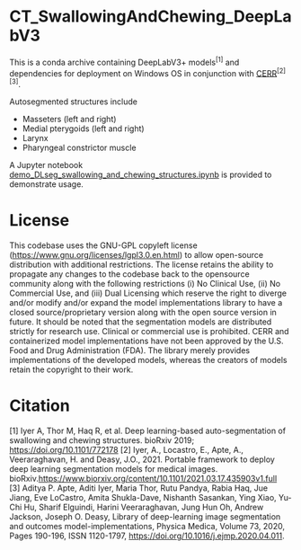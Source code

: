 # CT_SwallowingAndChewing_DeepLabV3

This is a conda archive containing DeepLabV3+ models<sup>[1]</sup> and dependencies for deployment on Windows OS in conjunction with [CERR](https://www.github.com/cerr/CERR.git)<sup>[2][3]</sup>.

Autosegmented structures include
* Masseters (left and right)
* Medial pterygoids (left and right)
* Larynx
* Pharyngeal constrictor muscle

 A Jupyter notebook [demo_DLseg_swallowing_and_chewing_structures.ipynb](https://github.com/cerr/CT_SwallowingAndChewing_DeepLabV3/blob/master/demo_DLseg_swallowing_and_chewing_structures.ipynb) is provided to demonstrate usage.

# License
This codebase uses the GNU-GPL copyleft license (https://www.gnu.org/licenses/lgpl3.0.en.html) to allow open-source distribution with additional restrictions. The
license retains the ability to propagate any changes to the codebase back to the opensource community along with the following restrictions (i) No Clinical Use, (ii) No
Commercial Use, and (iii) Dual Licensing which reserve the right to diverge and/or modify and/or expand the model implementations library to have a closed
source/proprietary version along with the open source version in future. It should be noted that the segmentation models are distributed strictly for research use. Clinical
or commercial use is prohibited. CERR and containerized model implementations have not been approved by the U.S. Food and Drug Administration (FDA). The library merely
provides implementations of the developed models, whereas the creators of models retain the copyright to their work.


# Citation
[1] Iyer A, Thor M, Haq R, et al. Deep learning-based auto-segmentation of swallowing and chewing structures. bioRxiv 2019; https://doi.org/10.1101/772178
[2] Iyer, A., Locastro, E., Apte, A., Veeraraghavan, H. and Deasy, J.O., 2021. Portable framework to deploy deep learning segmentation models for medical images. bioRxiv.https://www.biorxiv.org/content/10.1101/2021.03.17.435903v1.full    
[3] Aditya P. Apte, Aditi Iyer, Maria Thor, Rutu Pandya, Rabia Haq, Jue Jiang, Eve LoCastro, Amita Shukla-Dave, Nishanth Sasankan, Ying Xiao, Yu-Chi Hu, Sharif Elguindi, Harini Veeraraghavan, Jung Hun Oh, Andrew Jackson, Joseph O. Deasy, Library of deep-learning image segmentation and outcomes model-implementations, Physica Medica, Volume 73, 2020, Pages 190-196, ISSN 1120-1797, https://doi.org/10.1016/j.ejmp.2020.04.011.

